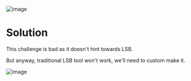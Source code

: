 ![image](https://github.com/user-attachments/assets/939f0d2b-7ade-4649-b083-050b98a4c31e)

# Solution 
This challenge is bad as it doesn't hint towards LSB.

But anyway, traditional LSB tool won't work, we'll need to custom make it.

![image](https://github.com/user-attachments/assets/f95b25dd-023f-4533-89ec-f1ef61c4612f)
